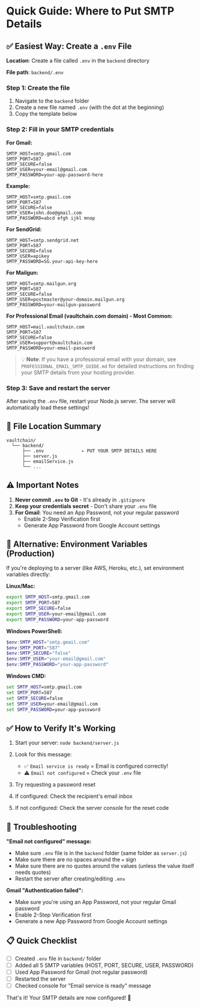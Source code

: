 # Quick Guide: Where to Put SMTP Details

## ✅ Easiest Way: Create a `.env` File

**Location**: Create a file called `.env` in the `backend` directory

**File path**: `backend/.env`

### Step 1: Create the file

1. Navigate to the `backend` folder
2. Create a new file named `.env` (with the dot at the beginning)
3. Copy the template below

### Step 2: Fill in your SMTP credentials

**For Gmail:**
```env
SMTP_HOST=smtp.gmail.com
SMTP_PORT=587
SMTP_SECURE=false
SMTP_USER=your-email@gmail.com
SMTP_PASSWORD=your-app-password-here
```

**Example:**
```env
SMTP_HOST=smtp.gmail.com
SMTP_PORT=587
SMTP_SECURE=false
SMTP_USER=john.doe@gmail.com
SMTP_PASSWORD=abcd efgh ijkl mnop
```

**For SendGrid:**
```env
SMTP_HOST=smtp.sendgrid.net
SMTP_PORT=587
SMTP_SECURE=false
SMTP_USER=apikey
SMTP_PASSWORD=SG.your-api-key-here
```

**For Mailgun:**
```env
SMTP_HOST=smtp.mailgun.org
SMTP_PORT=587
SMTP_SECURE=false
SMTP_USER=postmaster@your-domain.mailgun.org
SMTP_PASSWORD=your-mailgun-password
```

**For Professional Email (vaultchain.com domain) - Most Common:**
```env
SMTP_HOST=mail.vaultchain.com
SMTP_PORT=587
SMTP_SECURE=false
SMTP_USER=support@vaultchain.com
SMTP_PASSWORD=your-email-password
```

> 💡 **Note**: If you have a professional email with your domain, see `PROFESSIONAL_EMAIL_SMTP_GUIDE.md` for detailed instructions on finding your SMTP details from your hosting provider.

### Step 3: Save and restart the server

After saving the `.env` file, restart your Node.js server. The server will automatically load these settings!

## 📍 File Location Summary

```
vaultchain/
  └── backend/
      ├── .env              ← PUT YOUR SMTP DETAILS HERE
      ├── server.js
      ├── emailService.js
      └── ...
```

## ⚠️ Important Notes

1. **Never commit `.env` to Git** - It's already in `.gitignore`
2. **Keep your credentials secret** - Don't share your `.env` file
3. **For Gmail**: You need an App Password, not your regular password
   - Enable 2-Step Verification first
   - Generate App Password from Google Account settings

## 🔧 Alternative: Environment Variables (Production)

If you're deploying to a server (like AWS, Heroku, etc.), set environment variables directly:

**Linux/Mac:**
```bash
export SMTP_HOST=smtp.gmail.com
export SMTP_PORT=587
export SMTP_SECURE=false
export SMTP_USER=your-email@gmail.com
export SMTP_PASSWORD=your-app-password
```

**Windows PowerShell:**
```powershell
$env:SMTP_HOST="smtp.gmail.com"
$env:SMTP_PORT="587"
$env:SMTP_SECURE="false"
$env:SMTP_USER="your-email@gmail.com"
$env:SMTP_PASSWORD="your-app-password"
```

**Windows CMD:**
```cmd
set SMTP_HOST=smtp.gmail.com
set SMTP_PORT=587
set SMTP_SECURE=false
set SMTP_USER=your-email@gmail.com
set SMTP_PASSWORD=your-app-password
```

## ✅ How to Verify It's Working

1. Start your server: `node backend/server.js`
2. Look for this message:
   - ✅ `Email service is ready` = Email is configured correctly!
   - ⚠️ `Email not configured` = Check your `.env` file

3. Try requesting a password reset
4. If configured: Check the recipient's email inbox
5. If not configured: Check the server console for the reset code

## 🐛 Troubleshooting

**"Email not configured" message:**
- Make sure `.env` file is in the `backend` folder (same folder as `server.js`)
- Make sure there are no spaces around the `=` sign
- Make sure there are no quotes around the values (unless the value itself needs quotes)
- Restart the server after creating/editing `.env`

**Gmail "Authentication failed":**
- Make sure you're using an App Password, not your regular Gmail password
- Enable 2-Step Verification first
- Generate a new App Password from Google Account settings

## 📋 Quick Checklist

- [ ] Created `.env` file in `backend/` folder
- [ ] Added all 5 SMTP variables (HOST, PORT, SECURE, USER, PASSWORD)
- [ ] Used App Password for Gmail (not regular password)
- [ ] Restarted the server
- [ ] Checked console for "Email service is ready" message

That's it! Your SMTP details are now configured! 🎉

